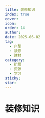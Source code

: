 ```yaml
---
title: 装修知识
index: true
cover: 
icon: 
order: 14
author: 
date: 2025-06-02
tag:
  - 户型
  - 装修
  - 建材
category:
  - 扩展
  - 资源
  - 学习
sticky: 
star: 
---
```


# 装修知识
